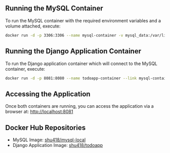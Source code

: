 ## Running the MySQL Container
To run the MySQL container with the required environment variables and a volume attached, execute:
```bash
docker run -d -p 3306:3306 --name mysql-container -v mysql_data:/var/lib/mysql shu418/mysql-local:1.0.0
```
## Running the Django Application Container
To run the Django application container which will connect to the MySQL container, execute:
```bash
docker run -d -p 8081:8080 --name todoapp-container --link mysql-container:mysql-local shu418/todoapp:2.0.0
```
## Accessing the Application
Once both containers are running, you can access the application via a browser at:
[http://localhost:8081](http://127.0.0.1:8081)

## Docker Hub Repositories
- MySQL Image: [shu418/mysql-local](https://hub.docker.com/r/shu418/mysql-local)
- Django Application Image: [shu418/todoapp](https://hub.docker.com/r/shu418/todoapp)
